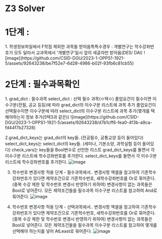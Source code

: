 # Z3 Solver

<h1> 1단계 : </h1>
  1. 학생정보파일에서 F학점 제외한 과목들 받아옴특특수경우  : 개별연구는 학수강좌번호가 모두 달라서 교과목에서 '개별연구'일시 앞의 세글자만 받아옴(DES/ DAI)
  ![image](https://github.com/CSID-DGU/2023-1-OPPS1-1921-5/assets/92643238/be7f52e7-6d28-4986-b02f-93fb6c81cb55)

 <h1> 2단계 : 필수과목확인</h1>
 1. grad_dict : 필수과목 
select_dict : 선택 필수 과목(ㅇ택ㅇ)
졸업요건이 필수이면 이수구분(전필, 공교 등등)에 따라 grad_dict의 이수구분 리스트에 과목 추가
졸업요건이 선택필수이면 이수구분에 따라 select_dict의 이수구분 리스트에 과목 추가(몇개를 택해야하는지 정보 추가(5택3과 같은))
![image](https://github.com/CSID-DGU/2023-1-OPPS1-1921-5/assets/92643238/d7b1cff6-fea0-4f3b-a9ca-fd44f7b27328)

2.grad_dict_keys는 grad_dict의 key들. (전공필수, 공통교양 등이 들어있다)
select_dict_keys는 select_dict의 key들. (세미나, 기본소양, 과학실험 등이 들어있다)
check_vars는 key들을 Bool변수로 선언한 리스트
grad_dict_keys를 돌면서 각 이수구분 리스트에 학수강좌번호를 추가한다.
select_dict_keys를 돌면서 각 이수구분 리스트에 학수강좌번호를 추가한다.
![image](https://github.com/CSID-DGU/2023-1-OPPS1-1921-5/assets/92643238/5c181a6a-dc00-46e9-a8c2-8dc90bd354b1)

3. 학수번호 변경사항 적용 단계 - 필수과목에서..
변경사항 엑셀을 참고하여 기존학수강좌번호가 있다면 제약조건으로 기존학수번호, 새학수강좌번호를 Or로 묶어준다. (중복 수강 제한 및 학수번호 변경시 반영하기 위하여)
변경사항이 없는 과목들은 Bool로 넣어준다.
모든 제약조건들을 필수과목 이수구분 리스트를 참고하여 And로 묶어준다.
![image](https://github.com/CSID-DGU/2023-1-OPPS1-1921-5/assets/92643238/d7e86067-d307-4f60-bf80-a8f43160c4a8)

4. 학수번호 변경사항 적용 단계 - 선택과목에서..
변경사항 엑셀을 참고하여 기존학수강좌번호가 있다면 제약조건으로 기존학수번호, 새학수강좌번호를 Or로 묶어준다. (중복 수강 제한 및 학수번호 변경시 반영하기 위하여)
변경사항이 없는 과목들은 Bool로 넣어준다.
모든 제약조건들을 필수과목 이수구분 리스트를 참고하여 몇개를 선택해야 하는지를 넣어  AtLeast로 묶어준다.
![image](https://github.com/CSID-DGU/2023-1-OPPS1-1921-5/assets/92643238/f98e7cfe-3081-43b5-9afa-c42a323983a7)
